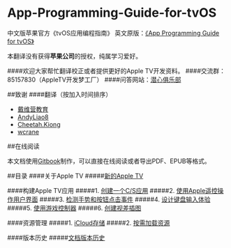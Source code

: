 # App-Programming-Guide-for-tvOS
中文版苹果官方《tvOS应用编程指南》
英文原版：[《App Programming Guide for tvOS》](https://developer.apple.com/library/prerelease/tvos/documentation/General/Conceptual/AppleTV_PG/index.html#//apple_ref/doc/uid/TP40015241-CH12-SW1)

本翻译没有获得**苹果公司**的授权，纯属学习爱好。

####欢迎大家帮忙翻译校正或者提供更好的Apple TV开发资料。
####交流群：85157830（AppleTV开发梦工厂）
####问答网站：[潜心俱乐部](http://divein.club)

##致谢
####翻译（按加入时间排序）
- [戴维营教育](http://v.diveinedu.com)
- [AndyLiao8](https://github.com/AndyLiao8)
- [Cheetah.Kiong](https://github.com/wuqiong)
- [wcrane](https://github.com/wcrane)

##在线阅读

本文档使用[Gitbook](http://diveinedu.gitbooks.io/app-programming-guide-for-tvos/)制作，可以直接在线阅读或者导出PDF、EPUB等格式。

##目录
####关于Apple TV
#####[新的Apple TV](./App-Programming-Guide-for-tvOS/The_New_Apple_TV.md)

####构建Apple TV应用
#####1. [创建一个C/S应用](./App-Programming-Guide-for-tvOS/Creating_a_Client-Server_App.md)
#####2. [使用Apple遥控操作用户界面](./App-Programming-Guide-for-tvOS/Controlling_the_User_Interface_On_the_Screen_with_an_Apple_Remote.md)
#####3. [检测手势和按钮点击事件](./App-Programming-Guide-for-tvOS/Detecting_Gestures_and_Button_Presses.md)
#####4. [设计键盘输入体验](./App-Programming-Guide-for-tvOS/Designing_the_Keyboard_Input_Experience.md)
#####5. [使用游戏控制器](./App-Programming-Guide-for-tvOS/Working_with_Game_Controllers.md)
#####6. [创建视差插图](./App-Programming-Guide-for-tvOS/Creating_Parallax_Artwork.md)

####资源管理
#####1. [iCloud存储](./App-Programming-Guide-for-tvOS/iCloud_Storage.md)
#####2. [按需加载资源](./App-Programming-Guide-for-tvOS/On-Demand_Resources.md)

####版本历史
#####[文档版本历史](./App-Programming-Guide-for-tvOS/Document_Revision_History.md)
